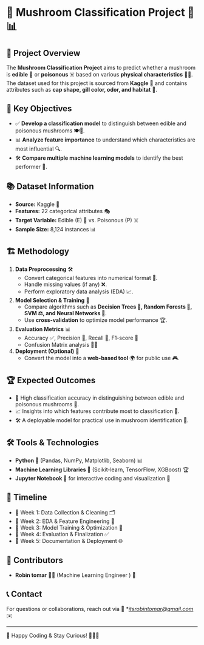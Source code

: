 # 🍄 Mushroom Classification Project 🌱📊

## 📝 Project Overview
The **Mushroom Classification Project** aims to predict whether a mushroom is **edible** 🥗 or **poisonous** ☠️ based on various **physical characteristics** 🍃🍂. The dataset used for this project is sourced from **Kaggle** 📂 and contains attributes such as **cap shape, gill color, odor, and habitat** 🌳.

## 📌 Key Objectives
- ✅ **Develop a classification model** to distinguish between edible and poisonous mushrooms 🍽️🛑.
- 📊 **Analyze feature importance** to understand which characteristics are most influential 🔍.
- 🛠️ **Compare multiple machine learning models** to identify the best performer 🚀.

## 📚 Dataset Information
- **Source:** Kaggle 📁
- **Features:** 22 categorical attributes 🎭
- **Target Variable:** Edible (E) 🥦 vs. Poisonous (P) ☠️
- **Sample Size:** 8,124 instances 📊

## 🏗️ Methodology
1. **Data Preprocessing** 🛠️
   - Convert categorical features into numerical format 🔢.
   - Handle missing values (if any) ❌.
   - Perform exploratory data analysis (EDA) 📈.
2. **Model Selection & Training** 🤖
   - Compare algorithms such as **Decision Trees 🌳, Random Forests 🌲, SVM ⚖️, and Neural Networks 🧠**.
   - Use **cross-validation** to optimize model performance 🏆.
3. **Evaluation Metrics** 📊
   - Accuracy ✅, Precision 🎯, Recall 🔄, F1-score 🏅
   - Confusion Matrix analysis 🔵🔴
4. **Deployment (Optional)** 🚀
   - Convert the model into a **web-based tool** 🌍 for public use 🎮.

## 🏆 Expected Outcomes
- 🎯 High classification accuracy in distinguishing between edible and poisonous mushrooms 🍄.
- 📈 Insights into which features contribute most to classification 🧐.
- 🛠️ A deployable model for practical use in mushroom identification 📲.

## 🛠️ Tools & Technologies
- **Python 🐍** (Pandas, NumPy, Matplotlib, Seaborn) 📊
- **Machine Learning Libraries 🤖** (Scikit-learn, TensorFlow, XGBoost) 🏆
- **Jupyter Notebook 📓** for interactive coding and visualization 🌟

## 📅 Timeline
- 📌 Week 1: Data Collection & Cleaning 🗂️
- 📌 Week 2: EDA & Feature Engineering 🔬
- 📌 Week 3: Model Training & Optimization 🧠
- 📌 Week 4: Evaluation & Finalization ✅
- 📌 Week 5: Documentation & Deployment 🌐

## 👥 Contributors
- **Robin tomar** 👩‍💻 (Machine Learning Engineer ) 🚀


## 📞 Contact
For questions or collaborations, reach out via 📧 **itsrobintomar@gmail.com* ✉️

---
🎉 Happy Coding & Stay Curious! 🔬🍄🚀

